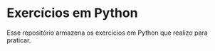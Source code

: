 # Exercícios em Python
Esse repositório armazena os exercícios em Python que realizo para praticar.
